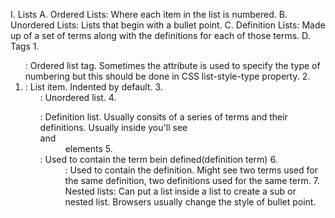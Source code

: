 I.  Lists
	A.  Ordered Lists:  Where each item in the list is numbered.
	B.  Unordered Lists:  Lists that begin with a bullet point.
	C.  Definition Lists:  Made up of a set of terms along with the definitions for each of those terms.
	D.  Tags
		1.  <ol>: Ordered list tag.  Sometimes the <type> attribute is used to specify the type of numbering but this should be done in CSS list-style-type property.
		2.  <li>: List item.  Indented by default.
		3.  <ul>: Unordered list.
		4.  <dl>: Definition list.  Usually consits of a series of terms and their definitions.  Usually inside you'll see <dt> and <dd> elements
		5.  <dt>: Used to contain the term bein defined(definition term)
		6.  <dd>:  Used to contain the definition.
			Might see two terms used for the same definition, two definitions used for the same term.
		7.  Nested lists: Can put a list inside a list to create a sub or nested list.  Browsers usually change the style of bullet point.